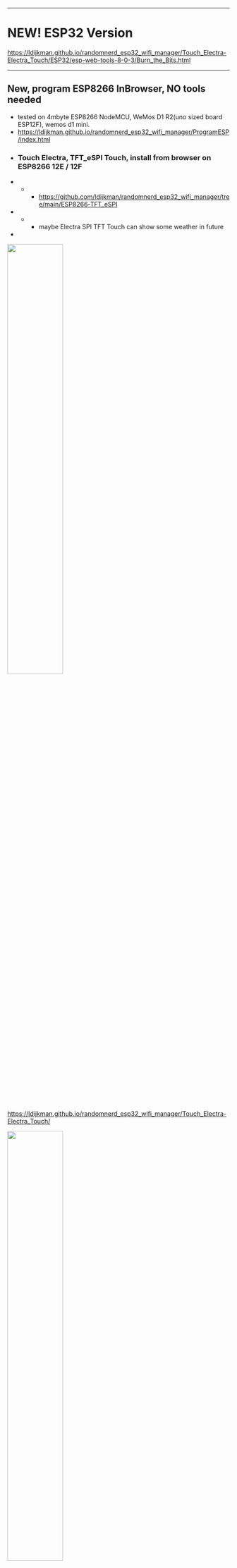 
------

# NEW! ESP32 Version

https://ldijkman.github.io/randomnerd_esp32_wifi_manager/Touch_Electra-Electra_Touch/ESP32/esp-web-tools-8-0-3/Burn_the_Bits.html

---

## New, program ESP8266 InBrowser, NO tools needed
-  tested on 4mbyte ESP8266 NodeMCU, WeMos D1 R2(uno sized board ESP12F), wemos d1 mini.
-  https://ldijkman.github.io/randomnerd_esp32_wifi_manager/ProgramESP/index.html
-  ### Touch Electra, TFT_eSPI Touch,  install from browser on ESP8266 12E / 12F
- - - https://github.com/ldijkman/randomnerd_esp32_wifi_manager/tree/main/ESP8266-TFT_eSPI
- - - maybe Electra SPI TFT Touch can show some weather in future
-  <br>
<img src="https://github.com/ldijkman/randomnerd_esp32_wifi_manager/raw/main/docs/Touch_Electra-Electra_Touch/img_1_1651851213226.jpg" width="50%">

https://ldijkman.github.io/randomnerd_esp32_wifi_manager/Touch_Electra-Electra_Touch/

<img src="https://github.com/ldijkman/randomnerd_esp32_wifi_manager/raw/main/docs/Touch_Electra-Electra_Touch/img_2_1651851229852.jpg" width="50%">

- https://ldijkman.github.io/randomnerd_esp32_wifi_manager/Touch_Electra-Electra_Touch/

 <img src="https://raw.githubusercontent.com/ldijkman/randomnerd_esp32_wifi_manager/main/docs/Touch_Electra-Electra_Touch/touch_electra.gif"><br>

- https://ldijkman.github.io/randomnerd_esp32_wifi_manager/Touch_Electra-Electra_Touch/


------

Login for LittleFSbrowser FileManager / Ace js Editor == admin / admin
- <b>added a map/directory with binary files for people who program the ESP8266 that way / the easy way
- - - https://github.com/ldijkman/randomnerd_esp32_wifi_manager/tree/main/Binary_4_ESP8266_4MB
- - - also for 8MB / 16MB Boards</b>
- https://www.youtube.com/user/LuberthDijkman/videos
- Microsoft windows & Andoid phone / tablet users if mDNS does not work =>  https://github.com/ldijkman/randomnerd_esp32_wifi_manager/blob/main/HELP.MD
- NOTE: issue on the persistance of credentials in the core3.x of 8266, which does not work
- - Solution => https://github.com/ldijkman/ESPxWebFlMgr/issues/3
- Bonjour!, Electra Has something to Say http://84.107.155.75/gotit.php
- Questions, Answers, Suggestions => Use https://github.com/ldijkman/randomnerd_esp32_wifi_manager/discussions
-
- Got it Working => show me a video ;-) 

# the ESP8266 Hmm the ESP32 version is now better / leading / further
# https://ldijkman.github.io/Electra

ESP8266-LittleFS-wifi-manager.ino 
- moved the ESP8266 .INO file inside the folder => /ESP8266-LittleFS-wifi-manager/ESP8266-LittleFS-wifi-manager.ino
- also ESP8266-LittleFS-wifi-manager_with_editor.ino with data map is there
-
- added a map/directory with binary files for people who program the ESP8266 that way / the easy way
- - https://github.com/ldijkman/randomnerd_esp32_wifi_manager/tree/main/Binary_4_ESP8266_4MB
- - also for 8MB / 16MB Boards</b>



---

# Hey Electra! <img src="https://github.com/ldijkman/randomnerd_esp32_wifi_manager/blob/main/data/Electra_192x192.png"> DANGER!!!
# RandomNerd_ESP32_WiFi_Manager
RandomNerd_ESP32_WiFi_Manager

not so handy older video http://m.youtube.com/watch?v=mrQwdB_dm_U

       Bet you can make a better video ;-) 
       
maybe a better video https://www.youtube.com/watch?v=WfqDLlxB5ig



ESP32 WiFi relais / ESP8266 WiFi relais

NO WiFi settings hardcoded  (ssid pass ip gateway subnet mdns)

DHCP IP or Fixed IP ADDRESS

mDNS URL

Arduino IDE (the ESP8266 version uses LittleFS)

program the ESP32 with the file -> ESP32_WiFi_Manager.ino

upload data directory to spiffs => HOWTODOTHAT?! => https://randomnerdtutorials.com/install-esp32-filesystem-uploader-arduino-ide/ 
- (the ESP8266 version uses LittleFS https://randomnerdtutorials.com/install-esp8266-nodemcu-littlefs-arduino/ )

connect to esp32 wifi AccesPoint "ESP-WIFI-MANAGER" direct and browse to 192.168.4.1

configure your settings in wifmanager

Play and have fun with Electra, Butt Be Carefull, Electra can kill you!

---
## link to zip download https://github.com/ldijkman/randomnerd_esp32_wifi_manager/archive/refs/heads/main.zip

---

Arduino IDE wants to place the ino file in a new directory => "ESP32_WiFi_Manager"

Make sure to move the "data" directory into the Arduino IDE created directory => "ESP32_WiFi_Manager"

Arduino IDE->menu->sketch->show sketch folder->should show the "data" directory

---

https://github.com/ldijkman/randomnerd_esp32_wifi_manager/discussions

---

# Preview or Edit HTML pages online

wifimanager.html https://jsfiddle.net/luberth/4avpquhs/show

index.html https://jsfiddle.net/luberth/sx61b08t/show

schedule.html https://jsfiddle.net/luberth/ow3zceyn/show


---

Android mDNS Browser

Android  Phone / Tablet Use:

BonjourBrowser App to see / list / browse all human friendly mDNS URL / ESP devices on your local network 

https://www.google.com/url?sa=t&source=web&rct=j&url=https://play.google.com/store/apps/details%3Fid%3Dde.wellenvogel.bonjourbrowser

---

MicroSoft Windows install Apple iTunes or Bonjour printer services and mDNS should work then

---

Apple phone human friendly mDNS URL.local tested / worked on apple-saphari and apple-chrome

Apple does not need an app for mdns == included in ios

---

# ESP32 wifi manager screenshot

<img src="https://github.com/ldijkman/randomnerd_esp32_wifi_manager/blob/main/images/Screenshot_ESP32_WiFi_Manager.jpg" width="50%">

---

# Index.html

<img src="https://github.com/ldijkman/randomnerd_esp32_wifi_manager/blob/main/images/Screenshot_20220114-200120_Chrome.jpg" width="50%">

---

## Electra Schedule, Schedule Electra (not Working yet... Help?)

Easy set & overview and a load of switchtimes (more and better as most commercial paid programs/apps)

Each wifi relais switch its own schedule webpage

<b>Electra not only for light switching but could also be handy for automated garden watering, Etcetra</b>

schedule.html https://jsfiddle.net/luberth/ow3zceyn/show

<img src="https://github.com/ldijkman/randomnerd_esp32_wifi_manager/blob/main/images/Screenshot_20220118-182856_Chrome.jpg">

schedule.html https://jsfiddle.net/luberth/ow3zceyn/show

![2022-02-20-161828_1360x768_scrot](https://user-images.githubusercontent.com/45427770/154849826-e7b08c4b-a10c-4a26-a15a-ba8f3d238e4f.png)

---

searched for hours, days, months for a better scheduler example


Niels Faber has created an almost perfect scheduler for HomeAssistant

pitty the schedule bar card width can not be wider

i do not understand home assistant only worked with it for 3 hours now

home assistant is too complicated, cannot do anything without manuals or instruction videos

normal people wil never start with something as nerdy as HomeAssistant

i want a simple home automation switch to do timed light or waterpumps with automatic mdns scan linked list to other wifi switches

see and understand

looks a bit like netatmo demo scheduler https://my.netatmo.com/app/energy?demomode=true


![scheduler_Niels_Faber_HomeAssistant](https://github.com/ldijkman/randomnerd_esp32_wifi_manager/assets/45427770/3181d74e-ae01-485a-a0d3-41ac8ea25cca)


---

# Android phone chrome  ≣  add to home screen

<img src="https://github.com/ldijkman/randomnerd_esp32_wifi_manager/blob/main/images/Screenshot_20220109-135523_One%20UI%20Home.jpg" width="30%">

# Android chrome ≣ add to home screen

---





Esp32 scan for other devices on the local network

Mdns scan on esp32 serial monitor scanstr html links to other devices in the network

Electra scans every 10 seconds to see what devices there are in the local network

if you add a new device => it will list a link to it on each devices webpage with a human friendly link

<img src="https://github.com/ldijkman/randomnerd_esp32_wifi_manager/blob/main/images/mdns_scan_html_links.jpg">

-

--

---
# FSBrowser filesystembrowser?
## Electra's  Up/Download, Edit, Delete, Create
# ace js online inbrowser filemanager / Editor, cloudeditor / webeditor
- edit the files on your ESP8266 webserver / or create files on the webserver

## OnLine InBrowser Manage Contents of LittleFS on ESP8266, FileManager

Wouldn't it be nice to change the feel, look, sound, taste, smell of Electra with different Skins

upload another html/css and make Electra look different?! or modify, hack or edit it online, inbrowser, yourself

<b>Can you do that with your ad bloaded or paid app? ;-)</b>

Try Electra now easy & simple, program your ESP8266 inbrowser https://ldijkman.github.io/randomnerd_esp32_wifi_manager/ProgramESP/index.html

<img src="https://user-images.githubusercontent.com/45427770/154131558-36e44ea1-dc44-4e5d-9e36-244f83d8a7be.png">

Try Electra now easy & simple, program your ESP8266 inbrowser https://ldijkman.github.io/randomnerd_esp32_wifi_manager/ProgramESP/index.html



---

# My Arduino IDE Settings for ESP32 4mb / 8mb

<img src="https://github.com/ldijkman/randomnerd_esp32_wifi_manager/blob/main/images/20220120_183555.jpg" width="50%">

---

# My Arduino IDE Settings for ESP8266 4mb

Need for Speed, ElectrA on Steroids => CPU Frequency: "160 MHz" foto says 80MHz

<img src="https://github.com/ldijkman/randomnerd_esp32_wifi_manager/blob/main/images/20220121_172823.jpg" width="50%">

Need for Speed, ElectrA on Steroids => CPU Frequency: "160 MHz" foto says 80MHz

---

# Electra's Heart will Beat on Next Devices

## Electra likes to have some BrainCells, 4MB makes her Happy

make sure some say 8mb but if its 8mbit, then it is 1MByte, Electra Says Bigger is Better, minimal 32mbit==4MByte 

---

## Wemos d1 mini pro wopping 128mbit=16MByte?
- https://www.wemos.cc/en/latest/d1/d1_mini_pro.html

![ESP8266_lolin_wemos_d1_mini_pro_128mbit_16MByte](https://user-images.githubusercontent.com/45427770/154620287-352f3651-5007-4757-b9ca-52d84d7eab6d.jpg)

---

HW-622 ESP8266 WIFI Relay Module Network Relay Module yunshan 32mbit==4MByte
- SUX wifi AP password not as google yunshan123456789 == 1234567890 connects but no page on 192.168.4.1, i cannot get it working
- very BAD silkscreen connection info
- but if you know it, its a cheap chinese board with chinese crappy software and no description
- needs a 3.3v ftdi programmer or esp01 programmer with wires
- BUT Electra Can make it Great!!!
- https://templates.blakadder.com/yunshan_HW-622.html

https://github.com/ldijkman/randomnerd_esp32_wifi_manager/discussions/17

![Diymore-ESP8266-ESP-12F-Wifi-Draadloze-Module-1-Kanaals-Relais-Shield-10A-Dc-7-30V jpg_Q90](https://user-images.githubusercontent.com/45427770/154747982-b404f8d5-8a5a-4c1e-b4da-cd663c10f863.jpg)

https://github.com/ldijkman/randomnerd_esp32_wifi_manager/discussions/17

---

# ESP8266 NodeMCU 32mbit=4MByte?

https://www.google.com/search?q=ESP8266+NodeMCU+4mb

![esp_8266_nodemcu](https://user-images.githubusercontent.com/45427770/154727553-0d2af6f9-0b45-4041-b24e-0cdb7f8bb81f.png)

---

# ESP8266 Wemos D1 Mini with Relais Shield 32mbit=4MByte? External Antenna?

https://www.google.com/search?q=ESP8266+Wemos+D1+Mini+4mb

![ESP8266_wemos_d1_mini_with_relais_shield](https://user-images.githubusercontent.com/45427770/154728351-c1fe09ac-c4fc-41a1-8446-5b5a63f87d41.png)

---
# ESP8266 sinilink relais ESP12F think 32mbit=4MByte?

https://templates.blakadder.com/sinilink_XY-WF36V.html

looks like there are 2 types in voltage

not sure if you can program it via usb => maybe ftdi esp01 via pcdb pad holes == i do not like that

had a look at the app == nah == Electra will be better in the future

https://www.google.com/search?q=xy-wf36v+sinilink+wifi


![xinilink](https://user-images.githubusercontent.com/45427770/154726742-0a345bae-076f-4f4a-a338-37a7a8403d5e.png)

---

ESP32 3Euro wifi I/O development board cheapest toy for many hours of fun or frustration for nerds

ESP32-WROOM-32E 32 Mbit == 4 MByte  think there are also 2byte/16mbit versions

EsP32 WROOM 38pin devkit https://www.google.com/search?q=EDP32+wroom+devkitc+38pin

ESP32-WROVER with 64 MBit == 8 MByte

ESP32 WROVER 38pin devkit https://www.google.com/search?q=EDP32+wrover+devkitc+38pin


![ESP32_Fingers (1)](https://user-images.githubusercontent.com/45427770/154620851-f51390e8-7447-4f58-b59b-a9d15d7fe159.jpeg)

Bit like a 1995 PC 486DX2 200Mhz with WiFi FingerNail Sized

# like next, and dont like it

## X-HX0293A

do not like that it has no usb connection

Needs an FTDI programmer at3.3v or esp01 programmer with some wires



ESP32 relay module 90...250~VAC

AC90-250V-1-CH-ESP32-Relay-Development-Board-Onboard-ESP32-WROOM-32E-WiFi-BLE-Module-RST jpg_Q90

![X-HX0293A](https://user-images.githubusercontent.com/45427770/154621619-bcb34f78-0423-4665-81c7-70e804298c67.jpg)


AC90-250V 1 CH ESP32 Relay Development Board Onboard ESP32-WROOM-32E WiFi BLE Module RST IO0 Button Relay Module

## WARNING!!! Do not Touch Electra with your bare hands!

## Contact With 110&tilde;VAC / 230&tilde;VAC versions of Electra Maybe a Shocking Experience

## Electra can Kill You!

<p align="center">

# A penny for sharing my thoughts

<img src="https://encrypted-tbn0.gstatic.com/images?q=tbn:ANd9GcRCn5P8yE7Nd7QBcKb9-JZbMWKPSwYT1weQpaY2tJaE9WUFU8bqQwYyLXvthWWqD4wZ_6s&usqp=CAU">

Http://paypal.me/LDijkman

</p>
...

..

.


---

Esp32 espressif the box == looks like it sells well == sold out 
https://esp32.com/viewforum.php?f=44&sid=488fe9512f2482e48533b0d931896541

https://esp32.com/viewtopic.php?f=44&t=25021

---

pi@raspberrypi:~ $ avahi-browse -r -all

# #MeToo #Electra

# Electra 4 YouToo!?

# Electra

Simple advanced home automation

each device a handy wifimanager config page, fixed, dhcp, mDNS, NTP, i/o, change settings from AP or STA mode

each device a human friendly URL http://kitchen,local    http://living.local etc

each device its webpage lists automaticly all other devices in the local network wit a link to its URL http://kitchen,local    http://living.local etc

each device  its own webpage (browse trough your house)

each device its on easy to set & overview timed settings (loads of timed settings possible)

Skins html/css for the main page editable uploadeble so create your own look for Electra / share your design?

each device its own filemanager/editor/upload/download

i must have forgot something => <b>no ads, data privacy, no payments</b>

![mosquito](https://user-images.githubusercontent.com/45427770/152668207-f400a39e-72a9-42c0-a6d2-412865e8dea2.jpeg)



Help Electra? https://github.com/ldijkman/randomnerd_esp32_wifi_manager/discussions !


Soon, The power of Electra wil run on a Gazilion devices ;-)

All you need is Electra!

impressive Espressif



---
https://www.youtube.com/user/LuberthDijkman/videos
---

<p align="center">       
<h1> Electra<br>       
<img src="https://github.com/ldijkman/randomnerd_esp32_wifi_manager/blob/main/Electra.jpg">
<br>           
All You Need is Electra
</p> 
